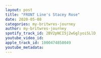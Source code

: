 ```yaml
---
layout: post
title: "FRONT Line's Stacey Rose"
date: 2020-05-08
categories: my-britwres-journey
author: my-britwres-journey
spotify_track_id: 2BV2pNCI5j2wGglyoiSLlD
youtube_video_id: 
apple_track_id: 1000474850049
youtube_metadata: 
---
```

